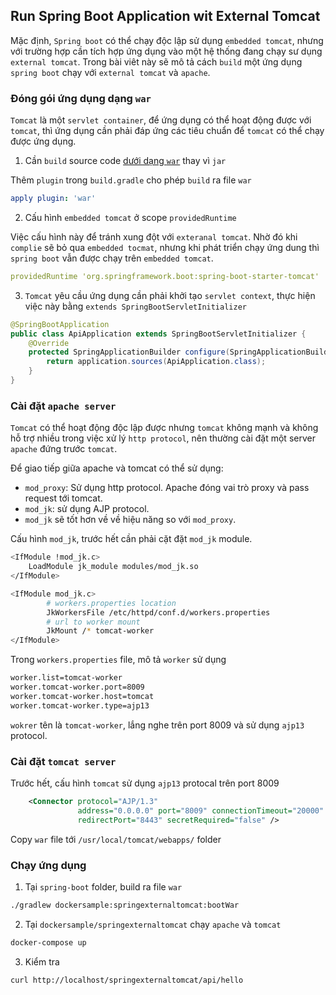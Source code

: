 ## Run Spring Boot Application wit External Tomcat

Mặc định, `Spring boot` có thể chạy độc lập sử dụng `embedded tomcat`, nhưng với trường hợp cần tích hợp ứng dụng vào một hệ thống đang chạy sư dụng `external tomcat`. Trong bài viêt này sẽ mô tả cách `build` một ứng dụng `spring boot` chạy với `external tomcat` và `apache`.

### Đóng gói ứng dụng dạng `war`

`Tomcat` là một `servlet container`, để ứng dụng có thể hoạt động được với `tomcat`, thì ứng dụng cần phải đáp ứng các tiêu chuẩn để `tomcat` có thể chạy được ứng dụng.

1. Cần `build` source code [dưới dạng `war`](https://docs.spring.io/spring-boot/docs/current/reference/htmlsingle/#howto-create-a-deployable-war-file) thay vì `jar`

Thêm `plugin` trong `build.gradle` cho phép `build` ra file `war`
```yaml
apply plugin: 'war'
```

2. Cấu hình `embedded tomcat` ở scope `providedRuntime`

Việc cấu hình này để tránh xung đột với `exteranal tomcat`. Nhờ đó khi `complie` sẽ bỏ qua `embedded tocmat`, nhưng khi phát triển chạy ứng dung thì `spring boot` vẫn được chạy trên `embedded tomcat`.
```yaml
providedRuntime 'org.springframework.boot:spring-boot-starter-tomcat'
```

3. `Tomcat` yêu cầu ứng dụng cần phải khởi tạo `servlet context`, thực hiện việc này bằng `extends SpringBootServletInitializer`

```java
@SpringBootApplication
public class ApiApplication extends SpringBootServletInitializer {
    @Override
    protected SpringApplicationBuilder configure(SpringApplicationBuilder application) {
        return application.sources(ApiApplication.class);
    }
}
```

### Cài đặt `apache server`

`Tomcat` có thể hoạt động độc lập được nhưng `tomcat` không mạnh và không hỗ trợ nhiều trong việc xử lý `http protocol`, nên thường cài đặt một server `apache` đứng trước `tomcat`.

Để giao tiếp giữa apache và tomcat có thể sử dụng:
- `mod_proxy`: Sử dụng http protocol. Apache đóng vai trò proxy và pass request tới tomcat. 
- `mod_jk`: sử dụng AJP protocol.
- `mod_jk` sẽ tốt hơn về về hiệu năng so với `mod_proxy`.

Cấu hình `mod_jk`, trước hết cần phải cặt đặt `mod_jk` module.
```bash
<IfModule !mod_jk.c>
    LoadModule jk_module modules/mod_jk.so
</IfModule>

<IfModule mod_jk.c>
        # workers.properties location
        JkWorkersFile /etc/httpd/conf.d/workers.properties
        # url to worker mount
        JkMount /* tomcat-worker
</IfModule>
```

Trong `workers.properties` file, mô tả `worker` sử dụng
```bash
worker.list=tomcat-worker
worker.tomcat-worker.port=8009
worker.tomcat-worker.host=tomcat
worker.tomcat-worker.type=ajp13
```

`wokrer` tên là `tomcat-worker`, lắng nghe trên port 8009 và sử dụng `ajp13` protocol.

### Cài đặt `tomcat server`

Trước hết, cấu hình `tomcat` sử dụng `ajp13` protocal trên port 8009
```xml
    <Connector protocol="AJP/1.3"
               address="0.0.0.0" port="8009" connectionTimeout="20000"
               redirectPort="8443" secretRequired="false" />
```

Copy `war` file tới `/usr/local/tomcat/webapps/` folder

### Chạy ứng dụng

1. Tại `spring-boot` folder, build ra file `war`
```bash
./gradlew dockersample:springexternaltomcat:bootWar
```

2. Tại `dockersample/springexternaltomcat` chạy `apache` và `tomcat`
```bash
docker-compose up
```

3. Kiểm tra
```bash
curl http://localhost/springexternaltomcat/api/hello
```
